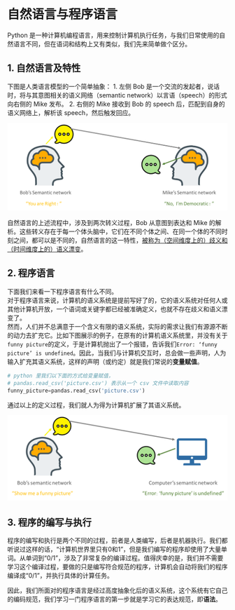# 自然语言与程序语言

Python 是一种计算机编程语言，用来控制计算机执行任务，与我们日常使用的自然语言不同，但在语词和结构上又有类似，我们先来简单做个区分。

## 1. 自然语言及特性

  
下图是人类语言模型的一个简单抽象： 1. 左侧 Bob 是一个交流的发起者，说话时，将与其意图相关的语义网络（semantic network）以言语（speech）的形式向右侧的 Mike 发布。 2. 右侧的 Mike 接收到 Bob 的 speech 后，匹配到自身的语义网络上，解析该 speech，然后触发回应。

![](../.gitbook/assets/semantic_network.png)

自然语言的上述流程中，涉及到两次转义过程，Bob 从意图到表达和 Mike 的解析。这些转义存在于每一个体头脑中，它们在不同个体之间、在同一个体的不同时刻之间，都可以是不同的，自然语言的这一特性，[被称为（空间维度上的）歧义和（时间维度上的）语义漂变](http://headsalon.org/archives/5521.html)。

## 2. 程序语言

下面我们来看一下程序语言有什么不同。   
对于程序语言来说，计算机的语义系统是提前写好了的，它的语义系统对任何人或其他计算机开放，一个语词或关键字都已经被准确定义，也就不存在歧义和语义漂变了。   
然而，人们并不总满意于一个含义有限的语义系统，实际的需求让我们有源源不断的动力去扩充它。比如下图展示的例子，在原有的计算机语义系统里，并没有关于`funny picture`的定义，于是计算机抛出了一个报错，告诉我们`Error: ‘funny picture’ is undefined`。因此，当我们与计算机交互时，总会做一些声明，人为输入扩充其语义系统，这样的声明（或约定）就是我们常说的**变量赋值**。

```python
# python 里我们以下面的方式给变量赋值，
# pandas.read_csv('picture.csv') 表示从一个 csv 文件中读取内容
funny_picture=pandas.read_csv('picture.csv')
```

通过以上的定义过程，我们就人为得为计算机扩展了其语义系统。

![](../.gitbook/assets/semantic_network_cs.png)

## 3. 程序的编写与执行

程序的编写和执行是两个不同的过程，前者是人类编写，后者是机器执行。我们都听说过这样的话，“计算机世界里只有0和1”，但是我们编写的程序却使用了大量单词。从单词到“0/1”，涉及了非常复杂的编译过程。值得庆幸的是，我们并不需要学习这个编译过程，要做的只是编写符合规范的程序，计算机会自动将我们的程序编译成“0/1”，并执行具体的计算任务。

  
因此，我们所面对的程序语言是经过高度抽象化后的语义系统，这个系统有它自己的编码规范，我们学习一门程序语言的第一步就是学习它的表达规范，即**语法**。

